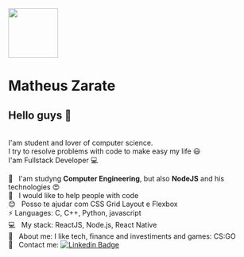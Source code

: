 <img width="100rem" heigh="100rem" style="borderRadius: 50%" src="https://avatars0.githubusercontent.com/u/44106775?s=460&u=e70648fdb01dfa267756dff7cd5d09e95a9b595c&v=4">


# Matheus Zarate

## Hello guys 👋

<br/>I'am student and lover of computer science.
<br/>I try to resolve problems with code to make easy my life :smiley:
<br/>I'am Fullstack Developer :computer:

 :rocket:  &nbsp; I'am studyng **Computer Engineering**, but also **NodeJS** and his technologies :heart_eyes:
 <br/> :purple_heart: &nbsp; I would like to help people with code
 <br/> :blush: &nbsp; Posso te ajudar com CSS Grid Layout e Flexbox
 <br/> :zap: Languages: C, C++, Python, javascript
 <br/> :computer: &nbsp; My stack: ReactJS, Node.js, React Native
 <br/> 💬  &nbsp; About me: I like tech, finance and investiments and games: CS:GO
 <br/> :email: &nbsp; Contact me: [![Linkedin Badge](https://img.shields.io/badge/-MatheusZarate-blue?style=flat-square&logo=Linkedin&logoColor=white&link=https://www.linkedin.com/in/matheus-zarate-6a92a7164/)](https://www.linkedin.com/in/matheus-zarate-6a92a7164/)
<!--
**zarateganso10/zarateganso10** is a ✨ _special_ ✨ repository because its `README.md` (this file) appears on your GitHub profile.

Here are some ideas to get you started:

- 🔭 I’m currently working on ...
- 🌱 I’m currently learning ...
- 👯 I’m looking to collaborate on ...
- 🤔 I’m looking for help with ...
- 💬 Ask me about ...
- 📫 How to reach me: ...
- 😄 Pronouns: ...
- ⚡ Fun fact: ...
-->
